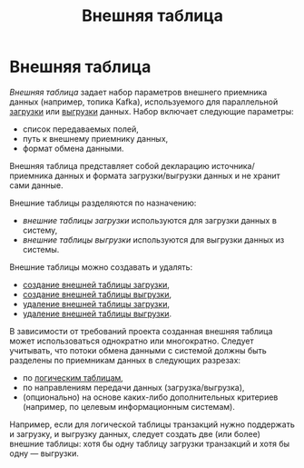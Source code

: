 ﻿---
layout: default
title: Внешняя таблица
nav_order: 7
parent: Основные понятия
grand_parent: Обзор понятий, компонентов и связей
has_children: false
has_toc: false
---

# Внешняя таблица

_Внешняя таблица_ задает набор параметров внешнего приемника данных (например, топика Kafka), 
используемого для параллельной [загрузки](../../../working_with_system/data_upload/data_upload.md) 
или [выгрузки](../../../working_with_system/data_download/data_download.md) данных. Набор включает следующие 
параметры:
*   список передаваемых полей,
*   путь к внешнему приемнику данных,
*   формат обмена данными.

Внешняя таблица представляет собой декларацию источника/приемника данных и формата 
загрузки/выгрузки данных и не хранит сами данные.

Внешние таблицы разделяются по назначению:
*   _внешние таблицы загрузки_ используются для загрузки данных в систему,
*   _внешние таблицы выгрузки_ используются для выгрузки данных из системы.

Внешние таблицы можно создавать и удалять:
*   [создание внешней таблицы загрузки](../../../working_with_system/logical_schema_update/create_upload_table/create_upload_table.md),
*   [создание внешней таблицы выгрузки](../../../working_with_system/logical_schema_update/create_download_table/create_download_table.md),
*   [удаление внешней таблицы загрузки](../../../working_with_system/logical_schema_update/drop_upload_table/drop_upload_table.md),
*   [удаление внешней таблицы выгрузки](../../../working_with_system/logical_schema_update/drop_download_table).

В зависимости от требований проекта созданная внешняя таблица может использоваться 
однократно или многократно. Следует учитывать, что потоки обмена данными с системой должны 
быть разделены по приемникам данных в следующих разрезах:
*   по [логическим таблицам](../logical_table/logical_table.md),
*   по направлениям передачи данных (загрузка/выгрузка),
*   (опционально) на основе каких-либо дополнительных критериев (например, по целевым 
    информационным системам).
    
Например, если для логической таблицы транзакций нужно поддержать и загрузку, и выгрузку 
данных, следует создать две (или более) внешние таблицы: хотя бы одну таблицу загрузки 
транзакций и хотя бы одну — выгрузки.